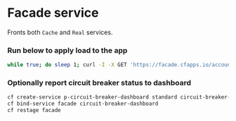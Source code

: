 # Facade service

Fronts both `Cache` and `Real` services.

### Run below to apply load to the app
```bash
while true; do sleep 1; curl -I -X GET 'https://facade.cfapps.io/accounts?cif=xyz2';done
```

### Optionally report circuit breaker status to dashboard
```bash
cf create-service p-circuit-breaker-dashboard standard circuit-breaker-dashboard
cf bind-service facade circuit-breaker-dashboard
cf restage facade
```